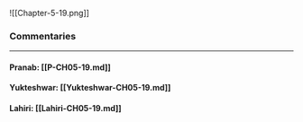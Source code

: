 ![[Chapter-5-19.png]]

### Commentaries

---

#### Pranab: [[P-CH05-19.md]]

#### Yukteshwar: [[Yukteshwar-CH05-19.md]]

#### Lahiri: [[Lahiri-CH05-19.md]]
